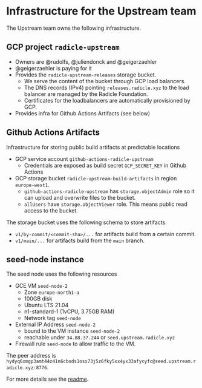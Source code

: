 # Infrastructure for the Upstream team

The Upstream team owns the following infrastructure.

## GCP project `radicle-upstream`

* Owners are @rudolfs, @juliendonck and @geigerzaehler
* @geigerzaehler is paying for it
* Provides the `radicle-upstream-releases` storage bucket.
  * We serve the content of the bucket through GCP load balancers.
  * The DNS records (IPv4) pointing `releases.radicle.xyz` to the load balancer
    are managed by the Radicle Foundation.
  * Certificates for the loadbalancers are automatically provisioned by GCP.
* Provides infra for Github Actions Artifacts (see below)

## Github Actions Artifacts

Infrastructure for storing public build artifacts at predictable locations

* GCP service account `github-actions-radicle-upstream`
  * Credentials are exposed as build secret `GCP_SECRET_KEY` in Github Actions
* GCP storage bucket `radicle-upstream-build-artifacts` in region
  `europe-west1`.
    * `github-actions-radicle-upstream` has `storage.objectAdmin` role so it can
      upload and overwrite files to the bucket.
    * `allUsers` have `storage.objectViewer` role. This means public read access
      to the bucket.

The storage bucket uses the following schema to store artifacts.
* `v1/by-commit/<commit-sha>/...` for artifacts build from a certain commit.
* `v1/main/...` for artifacts build from the `main` branch.

## seed-node instance

The seed node uses the following resources
* GCE VM `seed-node-2`
  * Zone `europe-north1-a`
  * 100GB disk
  * Ubuntu LTS 21.04
  * n1-standard-1 (1vCPU, 3.75GB RAM)
  * Network tag `seed-node`
* External IP Address `seed-node-2`
  * bound to the VM instance `seed-node-2`
  * reachable under `34.88.37.244` or `seed.upstream.radicle.xyz`
* Firewall rule `seed-node` to allow traffic to the VM.

The peer address is `hydyq6xmgp3amt44z41n6cbods1osx73j5z6fky5xx4yx33afycyfc@seed.upstream.radicle.xyz:8776`.

For more details see the [readme](../infra/seed-node/README.md).
